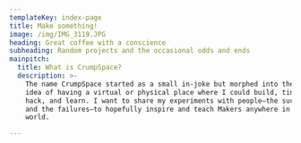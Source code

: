 ```yaml
---
templateKey: index-page
title: Make something!
image: /img/IMG_3119.JPG
heading: Great coffee with a conscience
subheading: Random projects and the occasional odds and ends
mainpitch:
  title: What is CrumpSpace?
  description: >-
    The name CrumpSpace started as a small in-joke but morphed into the overall
    idea of having a virtual or physical place where I could build, tinker,
    hack, and learn. I want to share my experiments with people—the successes
    and the failures—to hopefully inspire and teach Makers anywhere in the
    world.

---
```


